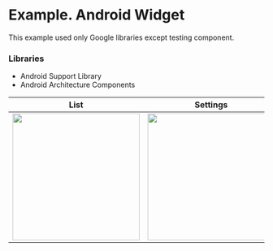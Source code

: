 # Example. Android Widget

This example used only Google libraries except testing component.

### Libraries

* Android Support Library
* Android Architecture Components

List             |  Settings           |  Widgets
:-------------------------:|:-------------------------:|:-------------------------:
<img src="https://raw.githubusercontent.com/limnid/android-widget/main/misc/list.png" width="250">  |  <img src="https://raw.githubusercontent.com/limnid/android-widget/main/misc/settings.png" width="250"> | <img src="https://raw.githubusercontent.com/limnid/android-widget/main/misc/widget.png" width="250">
